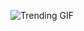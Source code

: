![Trending GIF](https://media2.giphy.com/media/v1.Y2lkPThiYjIxNzcyczBiMW9pbmt6dGZyMzl5aXM4em9oa2FpbnBvNTd2dGx4dDlzYnBlciZlcD12MV9naWZzX3NlYXJjaCZjdD1n/MT5UUV1d4CXE2A37Dg/giphy.gif)
